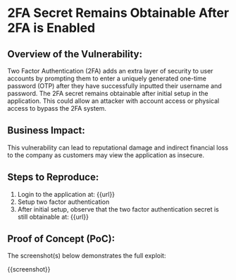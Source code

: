 # 2FA Secret Remains Obtainable After 2FA is Enabled

## Overview of the Vulnerability:

Two Factor Authentication (2FA) adds an extra layer of security to user accounts by prompting them to enter a uniquely generated one-time password (OTP) after they have successfully inputted their username and password. The 2FA secret remains obtainable after initial setup in the application. This could allow an attacker with account access or physical access to bypass the 2FA system.

## Business Impact:

This vulnerability can lead to reputational damage and indirect financial loss to the company as customers may view the application as insecure.

## Steps to Reproduce:

1. Login to the application at: {{url}}
1. Setup two factor authentication
1. After initial setup, observe that the two factor authentication secret is still obtainable at: {{url}}

## Proof of Concept (PoC):

The screenshot(s) below demonstrates the full exploit:

{{screenshot}}
